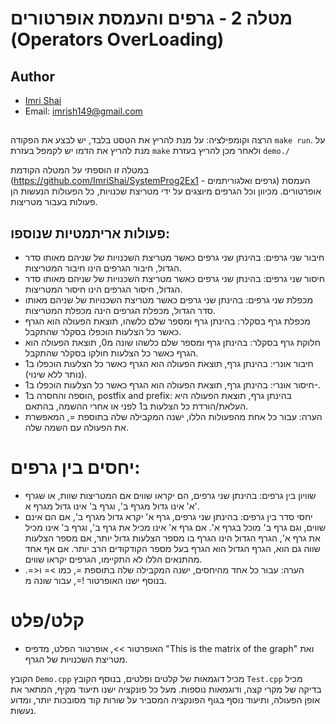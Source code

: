 # מטלה 2 - גרפים והעמסת אופרטורים (Operators OverLoading) 
## Author
- [Imri Shai](https://github.com/ImriShai)
- Email: imrish149@gmail.com
##

הרצה וקומפילציה: על מנת להריץ את הטסט בלבד, יש לבצע את הפקודה `make run`.   על מנת להריץ את הדמו יש לקמפל בעזרת `make` ולאחר מכן להריץ בעזרת `demo./`


במטלה זו הוספתי על המטלה הקודמת (https://github.com/ImriShai/SystemProg2Ex1  - גרפים ואלגוריתמים) העמסת אופרטורים.
מכיוון וכל הגרפים מיוצגים על ידי מטריצת שכנויות, כל הפעולות הנעשות הן פעולות בעבור מטריצות.
## פעולות אריתמטיות שנוספו:
- חיבור שני גרפים: בהינתן שני גרפים כאשר מטריצת השכנויות של שניהם מאותו סדר הגדול, חיבור הגרפים הינו חיבור המטריצות.
- חיסור שני גרפים: בהינתן שני גרפים כאשר מטריצת השכנויות של שניהם מאותו סדר הגדול, חיסור הגרפים הינו חיסור המטריצות.
- מכפלת שני גרפים: בהינתן שני גרפים כאשר מטריצת השכנויות של שניהם מאותו סדר הגדול, מכפלת הגרפים הינה מכפלת המטריצות.
- מכפלת גרף בסקלר: בהינתן גרף ומספר שלם כלשהו, תוצאת הפעולה הוא הגרף כאשר כל הצלעות הוכפלו בסקלר שהתקבל.
- חלוקת גרף בסקלר: בהינתן גרף ומספר שלם כלשהו שונה מ0, תוצאת הפעולה הוא הגרף כאשר כל הצלעות חולקו בסקלר שהתקבל.
- חיבור אונרי: בהינתן גרף, תוצאת הפעולה הוא הגרף כאשר כל הצלעות הוכפלו ב1 (נותר ללא שינוי).
- חיסור אונרי: בהינתן גרף, תוצאת הפעולה הוא הגרף כאשר כל הצלעות הוכפלו ב1-.
- הוספה והחסרה ב1, postfix and prefix: בהינתן גרף, תוצאת הפעולה היא העלאת/הורדת כל הצלעות ב1 לפני או אחרי ההשמה, בהתאם.
 - הערה: עבור כל אחת מהפעולות הללו, ישנה המקבילה שלה בתוספת =, המאפשרת את הפעולה עם השמה שלה.
# יחסים בין גרפים:
- שוויון בין גרפים: בהינתן שני גרפים, הם יקראו שווים אם המטריצות שוות, או שגרף א' אינו גדול מגרף ב', וגרף ב' אינו גדול מגרף א'.
- יחסי סדר בין גרפים: בהינתן שני גרפים, גרף א' יקרא גדול מגרף ב', אם הם אינם שווים, וגם גרף ב' מוכל בגרף א'. אם גרף א' אינו מכיל את גרף ב', וגרף ב' אינו מכיל את גרף א', הגרף הגדול הינו הגרף בו מספר הצלעות גדול יותר, אם מספר הצלעות שווה גם הוא, הגרף הגדול הוא                   הגרף בעל מספר הקודקודים הרב יותר. אם אף אחד מהתנאים הללו לא התקיימו, הגרפים יקראו שווים.
- הערה: עבור כל אחד מהיחסים, ישנה המקבילה שלה בתוספת =, כמו >= ו<=. בנוסף ישנו האופרטור !=, עבור שונה מ.
# קלט/פלט
 - האופרטור >>, אופרטור הפלט, מדפיס "This is the matrix of the graph" ואת מטריצת השכנויות של הגרף.



הקובץ `Demo.cpp` מכיל דוגמאות של קלטים ופלטים, בנוסף הקובץ `Test.cpp` מכיל בדיקה של מקרי קצה, ודוגמאות נוספות.
מעל כל פונקציה ישנו תיעוד מקיף, המתאר את אופן הפעולה, ותיעוד נוסף בגוף הפונקציה המסביר על שורות קוד מסובכות יותר, ומדוע נעשות.

